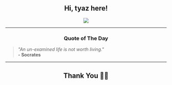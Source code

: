 <h2 align="center"> Hi, tyaz here!</h2>

<p align="center">
<a href="https://github.com/tyazx" alt="github streak"><img src="https://dvst-streak.herokuapp.com/?user=tyazx&theme=tokyonight&fire=DD472C"></a>
</p>

<hr>
<h3 align="center">Quote of The Day</h3>
<p align="center">
<blockquote>
<i>"An un-examined life is not worth living."</i>
<br>
<b>- Socrates</b>
</blockquote>
</p>


<hr>
<h2 align="center">Thank You 🙏🏼</h2>
